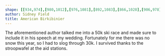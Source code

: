 ```yaml
---
shape: [[934,974],[980,1012],[976,1081],[892,1083],[866,1028],[906,978],[906,936],[862,854],[862,713],[869,652],[862,425],[879,332],[936,328],[951,360],[951,454],[948,770],[940,928],[928,949]]
author: Sidney Field
title: American Birkibinier
---
```

The aforementioned author talked me into a 50k ski race and made sure to include it in his speech at my wedding.  Fortunately for me there was no snow this year, so I had to slog through 30k. I survived thanks to the stroopwafel at the aid stations.
